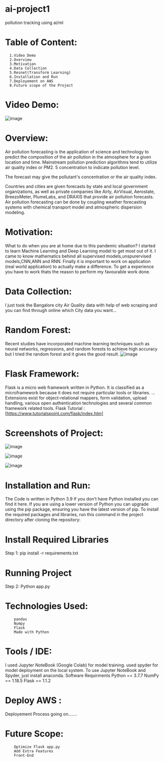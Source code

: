 # ai-project1
pollution tracking using ai/ml


# Table of Content:
      1.Video Demo
      2.Overview
      3.Motivation
      4.Data Collection
      5.Resnet(Transform Learning)
      6.Installation and Run
      7.Deployement on AWS
      8.Future scope of the Project

# Video Demo:
![image](https://github.com/user-attachments/assets/7d3cfe10-0a28-4e0a-ba30-c5c5fb51f1d7)

# Overview:
Air pollution forecasting is the application of science and technology to predict the composition of the air pollution in the atmosphere for a given location and time. Mainstream pollution prediction algorithms tend to utilize air quality index or PM2. 5 concentration to indicate pollution level.

The forecast may give the pollutant's concentration or the air quality index.

Countries and cities are given forecasts by state and local government organizations, as well as private companies like Airly, AirVisual, Aerostate, BreezoMeter, PlumeLabs, and DRAXIS that provide air pollution forecasts. Air pollution forecasting can be done by coupling weather forecasting systems with chemical transport model and atmospheric dispersion modeling.

# Motivation:
What to do when you are at home due to this pandemic situation? I started to learn Machine Learning and Deep Learning model to get most out of it. I came to know mathematics behind all supervised models,unspurervised models,CNN,ANN and RNN. Finally it is important to work on application (real world application) to actually make a difference. To get a experience you have to work thats the reason to perform my favourable work done.

# Data Collection:
I just took the Bangalore city Air Quality data with help of web scraping and you can find through online which City data you want...

# Random Forest:
Recent studies have incorporated machine learning techniques such as neural networks, regressions, and random forests to achieve high accuracy but I tried the random forest and it gives the good result.
![image](https://github.com/user-attachments/assets/359de4dc-342f-48a0-a183-9399a730d879)

# Flask Framework:
Flask is a micro web framework written in Python. It is classified as a microframework because it does not require particular tools or libraries. ... Extensions exist for object-relational mappers, form validation, upload handling, various open authentication technologies and several common framework related tools.
Flask Tutorial : [https://www.tutorialspoint.com/flask/index.htm]

# Screenshots of Project:
![image](https://github.com/user-attachments/assets/3253cdd8-066b-4abe-bdd8-a9e045c2e470)

![image](https://github.com/user-attachments/assets/585ba441-18ea-4636-b20a-2837db67784b)

![image](https://github.com/user-attachments/assets/5d2c4dbe-748a-4e1f-97a4-f9a9c3d93a24)

# Installation and Run:
The Code is written in Python 3.9 If you don't have Python installed you can find it here. If you are using a lower version of Python you can upgrade using the pip package, ensuring you have the latest version of pip. To install the required packages and libraries, run this command in the project directory after cloning the repository:

# Install Required Libraries
Step 1: pip install -r requirements.txt

# Running Project
Step 2: Python app.py

# Technologies Used:
        pandas
        Numpy
        Flask
        Made with Python

# Tools / IDE:
I used Jupyter NoteBook (Google Colab) for model training. used spyder for model deployment on the local system. To use Jupyter NoteBook and Spyder, just install anaconda.
Software Requirments
        Python == 3.7.7
        NumPy == 1.18.5
        Flask == 1.1.2
        
# Deploy AWS :
Deployement Process going on.......

# Future Scope:
        Optimize Flask app.py
        Add Extra Features
        Front-End



